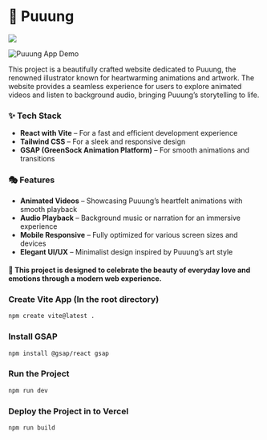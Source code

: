 # 🌸 Puuung

<img src="https://go-skill-icons.vercel.app/api/icons?i=react,tailwind,gsap" />

![Puuung App Demo](./cover/Puuung.png)

This project is a beautifully crafted website dedicated to Puuung, the renowned illustrator known for heartwarming
animations and artwork. The website provides a seamless experience for users to explore animated videos and listen to
background audio, bringing Puuung’s storytelling to life.

### ✨ Tech Stack

- **React with Vite** – For a fast and efficient development experience
- **Tailwind CSS** – For a sleek and responsive design
- **GSAP (GreenSock Animation Platform)** – For smooth animations and transitions

### 🎭 Features

- **Animated Videos** – Showcasing Puuung’s heartfelt animations with smooth playback
- **Audio Playback** – Background music or narration for an immersive experience
- **Mobile Responsive** – Fully optimized for various screen sizes and devices
- **Elegant UI/UX** – Minimalist design inspired by Puuung’s art style

#### 🌷 This project is designed to celebrate the beauty of everyday love and emotions through a modern web experience.

### Create Vite App (In the root directory)

```bash
npm create vite@latest .
```

### Install GSAP

```bash
npm install @gsap/react gsap
```

### Run the Project

```bash
npm run dev
```

### Deploy the Project in to Vercel

```bash
npm run build
```
